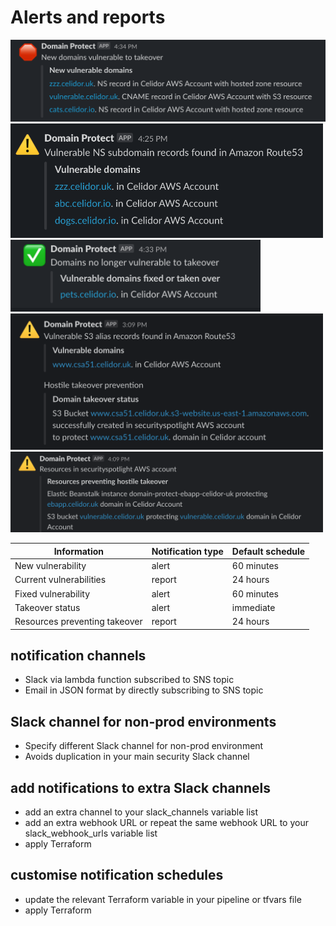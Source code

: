 # Alerts and reports
<kbd>
  <img src="images/new.png" width="600">
</kbd>

<kbd>
  <img src="images/slack-ns.png" width="500">
</kbd>

<kbd>
  <img src="images/fixed.png" width="400">
</kbd>

<kbd>
  <img src="images/takeover-notification.png" width="500">
</kbd>

<kbd>
  <img src="images/resources-notification.png" width="500">
</kbd>

|Information                  |Notification type|Default schedule |
|-----------------------------|-----------------|-----------------|
|New vulnerability            |alert            |60 minutes       |
|Current vulnerabilities      |report           |24 hours         |
|Fixed vulnerability          |alert            |60 minutes       |
|Takeover status              |alert            |immediate        |
|Resources preventing takeover|report           |24 hours         |


## notification channels
* Slack via lambda function subscribed to SNS topic
* Email in JSON format by directly subscribing to SNS topic

## Slack channel for non-prod environments
* Specify different Slack channel for non-prod environment
* Avoids duplication in your main security Slack channel

## add notifications to extra Slack channels
* add an extra channel to your slack_channels variable list
* add an extra webhook URL or repeat the same webhook URL to your slack_webhook_urls variable list
* apply Terraform

## customise notification schedules
* update the relevant Terraform variable in your pipeline or tfvars file
* apply Terraform
